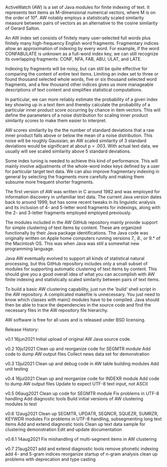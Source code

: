 ActiveWatch (AW) is a set of Java modules for finite indexing of text.
It represents text items as M-dimensional numerical vectors, where M is on
the order of 10⁴. AW notably employs a statistically scaled similarity
measure between pairs of vectors as an alternative to the cosine similarity
of Gerard Salton.

An AW index set consists of finitely many user-selected full words plus
finitely many high-frequency English word fragments. Fragmentary
indices allow an approximation of indexing by every word. For example,
if the word CONFABULATE is unknown as a full-word index key, we can still
recognize its overlapping fragments: CONF, NFA, FAB, ABU, ULAT, and LATE.

Indexing by fragments will be noisy, but can still be quite effective for
comparing the content of entire text items. Limiting an index set to three
or found thousand selected whole words, five or six thousand selected word
fragments, and a few thousand other indices gives us more manageable
descriptions of text content and simplifies statistical computations.

In particular, we can more reliably estimate the probability of a given
index key showing up in a text item and thereby calculate the probability
of a particular inner product score occurring by chance in item vectors.
This will define the parameters of a noise distribution for scaling inner
product similarity scores to make them easier to interpret.

AW scores similarity by the the number of standard deviations that a raw
inner product falls above or below the mean of a noise distribution.
This noise will be roughly Gaussian; an AW scaled similarity of 3 standard
deviations would be significant at about p = .003. With actual text data,
we usually will see scaled similarity above 5 standard deviations.

Some index tuning is needed to achieve this kind of performance. This will
mainly involve adjustments of the whole-word index keys defined by a user
for particular target text data. We can also improve fragmentary indexing
in general by selecting the fragments more carefully and making them
subsume more frequent shorter fragments.

The first version of AW was written in C around 1982 and was employed for
information discovery in unfamiliar text data. The current Java version
dates back to around 1999, but has some recent tweaks in its linguistic
analysis and its inclusion of 4- and 5-letter word fragments for indexings,
along with the 2- and 3-letter fragments employed employed previously. 

The modules included in the AW GitHub repository mainly provide support for
simple clustering of text items by content. These are organized functionally
by their Java package identifications. The Java code was originally written on
Apple home computers running versions 7.*, 8.*, or 9.* of the Macintosh OS.
This was when Java was still a somewhat new programming language.

Java AW eventually evolved to support all kinds of statistical natural
processing, but this GitHub repository includes only a small subset of modules
for supporting automatic clustering of text items by content. This should give
you a good overall idea of what you can accomplish with AW finite indexing and
statistically scaled similarity between pairs of text items.

To build a basic AW clustering capability, just run the 'build' shell script in
the AW repository. A complicated makefile is unnecessary. You just need to
know which classes with main() modules have to be compiled. Java should then
be able to trace the dependencies in the source code and find the necessary
files in the AW repository file hierarchy. 

AW software is free for all uses and is released under BSD licensing.

Release History:

v0.1    16jun2021  Initial upload of original AW Java source code.

v0.2    10ju12021  Clean up and reorganize code for SEGMTR module
                   Add code to dump AW output files
                   Collect news data set for demonstration

v0.3    13jul2021  Clean up and debug code in AW table building modules
                   Add unit testing

v0.4    16jul2021  Clean up and reorganize code for INDEXR module
                   Add code to dump AW output files
                   Update to expect UTF-8 text input, not ASCII

v0.5    06aug2021  Clean up code for SEGMTR module
                   Fix problems in UTF-8 handling
                   Add diagnostic tools
                   Build initial versions of AW clustering modules to test

v0.6    12aug2021  Clean up SEGMTR, UPDATR, SEQNCR, SQUEZR, SUMRZR, KEYWDR modules
                   Fix problems in UTF-8 handling, subsegmenting long text items
                   Add and extend diagnostic tools
                   Clean up text data sample for clustering demonstration
                   Edit and update documentation

v0.6.1  14aug2021  Fix mishandling of multi-segment items in AW clustering

v0.7    21aug2021  add and extend diagnostic tools
                   remove phonetic indexing
                   add 4- and 5-gram indices
                   reorganize startup of n-gram analysis
                   clean up problems with deprecation and type casting
